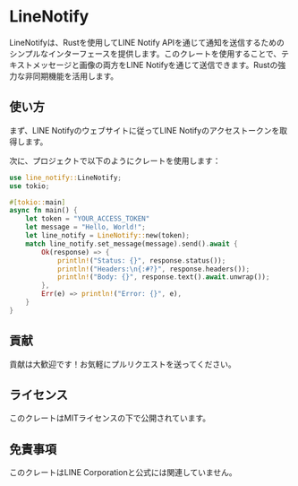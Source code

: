 # LineNotify

LineNotifyは、Rustを使用してLINE Notify APIを通じて通知を送信するためのシンプルなインターフェースを提供します。このクレートを使用することで、テキストメッセージと画像の両方をLINE Notifyを通じて送信できます。Rustの強力な非同期機能を活用します。

## 使い方
まず、LINE Notifyのウェブサイトに従ってLINE Notifyのアクセストークンを取得します。

次に、プロジェクトで以下のようにクレートを使用します：
```rs
use line_notify::LineNotify;
use tokio;

#[tokio::main]
async fn main() {
    let token = "YOUR_ACCESS_TOKEN"
    let message = "Hello, World!";
    let line_notify = LineNotify::new(token);
    match line_notify.set_message(message).send().await {
        Ok(response) => {
            println!("Status: {}", response.status());
            println!("Headers:\n{:#?}", response.headers());
            println!("Body: {}", response.text().await.unwrap());
        },
        Err(e) => println!("Error: {}", e),
    }
}

```

## 貢献
貢献は大歓迎です！お気軽にプルリクエストを送ってください。

## ライセンス
このクレートはMITライセンスの下で公開されています。

## 免責事項
このクレートはLINE Corporationと公式には関連していません。
